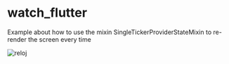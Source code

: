 # watch_flutter

Example about how to use the mixin SingleTickerProviderStateMixin to re-render the screen every time

![reloj](https://github.com/user-attachments/assets/53c0cfd8-2289-48e3-970f-08f7896972a5)
